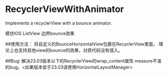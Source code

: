 # RecyclerViewWithAnimator
Implements a recyclerView with a bounce animator.

模仿IOS ListView 边界bounce效果

##使用方法：
将自定义的BounceHorizontalView包裹在RecyclerView里面，
理论上也支持其他view的bounce的效果，对原代码没有侵入。

##Bug:
解决23.03版本以下的RecyclerView的wrap_content属性
measure不准的bug。<如果版本低于23.03请使用HorizontalLayoutManager>
